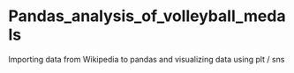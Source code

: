 # Pandas_analysis_of_volleyball_medals
Importing data from Wikipedia to pandas and visualizing data using plt / sns
